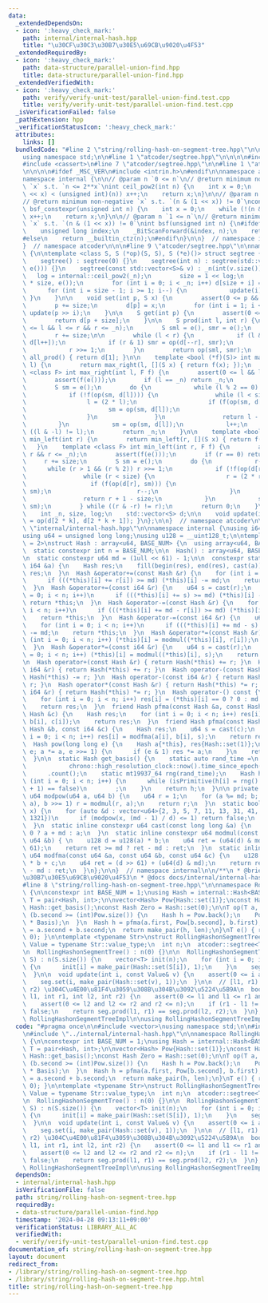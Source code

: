 ```yaml
---
data:
  _extendedDependsOn:
  - icon: ':heavy_check_mark:'
    path: internal/internal-hash.hpp
    title: "\u30CF\u30C3\u30B7\u30E5\u69CB\u9020\u4F53"
  _extendedRequiredBy:
  - icon: ':heavy_check_mark:'
    path: data-structure/parallel-union-find.hpp
    title: data-structure/parallel-union-find.hpp
  _extendedVerifiedWith:
  - icon: ':heavy_check_mark:'
    path: verify/verify-unit-test/parallel-union-find.test.cpp
    title: verify/verify-unit-test/parallel-union-find.test.cpp
  _isVerificationFailed: false
  _pathExtension: hpp
  _verificationStatusIcon: ':heavy_check_mark:'
  attributes:
    links: []
  bundledCode: "#line 2 \"string/rolling-hash-on-segment-tree.hpp\"\n\n#include <vector>\n\
    using namespace std;\n\n#line 1 \"atcoder/segtree.hpp\"\n\n\n\n#include <algorithm>\n\
    #include <cassert>\n#line 7 \"atcoder/segtree.hpp\"\n\n#line 1 \"atcoder/internal_bit.hpp\"\
    \n\n\n\n#ifdef _MSC_VER\n#include <intrin.h>\n#endif\n\nnamespace atcoder {\n\n\
    namespace internal {\n\n// @param n `0 <= n`\n// @return minimum non-negative\
    \ `x` s.t. `n <= 2**x`\nint ceil_pow2(int n) {\n    int x = 0;\n    while ((1U\
    \ << x) < (unsigned int)(n)) x++;\n    return x;\n}\n\n// @param n `1 <= n`\n\
    // @return minimum non-negative `x` s.t. `(n & (1 << x)) != 0`\nconstexpr int\
    \ bsf_constexpr(unsigned int n) {\n    int x = 0;\n    while (!(n & (1 << x)))\
    \ x++;\n    return x;\n}\n\n// @param n `1 <= n`\n// @return minimum non-negative\
    \ `x` s.t. `(n & (1 << x)) != 0`\nint bsf(unsigned int n) {\n#ifdef _MSC_VER\n\
    \    unsigned long index;\n    _BitScanForward(&index, n);\n    return index;\n\
    #else\n    return __builtin_ctz(n);\n#endif\n}\n\n}  // namespace internal\n\n\
    }  // namespace atcoder\n\n\n#line 9 \"atcoder/segtree.hpp\"\n\nnamespace atcoder\
    \ {\n\ntemplate <class S, S (*op)(S, S), S (*e)()> struct segtree {\n  public:\n\
    \    segtree() : segtree(0) {}\n    segtree(int n) : segtree(std::vector<S>(n,\
    \ e())) {}\n    segtree(const std::vector<S>& v) : _n(int(v.size())) {\n     \
    \   log = internal::ceil_pow2(_n);\n        size = 1 << log;\n        d = std::vector<S>(2\
    \ * size, e());\n        for (int i = 0; i < _n; i++) d[size + i] = v[i];\n  \
    \      for (int i = size - 1; i >= 1; i--) {\n            update(i);\n       \
    \ }\n    }\n\n    void set(int p, S x) {\n        assert(0 <= p && p < _n);\n\
    \        p += size;\n        d[p] = x;\n        for (int i = 1; i <= log; i++)\
    \ update(p >> i);\n    }\n\n    S get(int p) {\n        assert(0 <= p && p < _n);\n\
    \        return d[p + size];\n    }\n\n    S prod(int l, int r) {\n        assert(0\
    \ <= l && l <= r && r <= _n);\n        S sml = e(), smr = e();\n        l += size;\n\
    \        r += size;\n\n        while (l < r) {\n            if (l & 1) sml = op(sml,\
    \ d[l++]);\n            if (r & 1) smr = op(d[--r], smr);\n            l >>= 1;\n\
    \            r >>= 1;\n        }\n        return op(sml, smr);\n    }\n\n    S\
    \ all_prod() { return d[1]; }\n\n    template <bool (*f)(S)> int max_right(int\
    \ l) {\n        return max_right(l, [](S x) { return f(x); });\n    }\n    template\
    \ <class F> int max_right(int l, F f) {\n        assert(0 <= l && l <= _n);\n\
    \        assert(f(e()));\n        if (l == _n) return _n;\n        l += size;\n\
    \        S sm = e();\n        do {\n            while (l % 2 == 0) l >>= 1;\n\
    \            if (!f(op(sm, d[l]))) {\n                while (l < size) {\n   \
    \                 l = (2 * l);\n                    if (f(op(sm, d[l]))) {\n \
    \                       sm = op(sm, d[l]);\n                        l++;\n   \
    \                 }\n                }\n                return l - size;\n   \
    \         }\n            sm = op(sm, d[l]);\n            l++;\n        } while\
    \ ((l & -l) != l);\n        return _n;\n    }\n\n    template <bool (*f)(S)> int\
    \ min_left(int r) {\n        return min_left(r, [](S x) { return f(x); });\n \
    \   }\n    template <class F> int min_left(int r, F f) {\n        assert(0 <=\
    \ r && r <= _n);\n        assert(f(e()));\n        if (r == 0) return 0;\n   \
    \     r += size;\n        S sm = e();\n        do {\n            r--;\n      \
    \      while (r > 1 && (r % 2)) r >>= 1;\n            if (!f(op(d[r], sm))) {\n\
    \                while (r < size) {\n                    r = (2 * r + 1);\n  \
    \                  if (f(op(d[r], sm))) {\n                        sm = op(d[r],\
    \ sm);\n                        r--;\n                    }\n                }\n\
    \                return r + 1 - size;\n            }\n            sm = op(d[r],\
    \ sm);\n        } while ((r & -r) != r);\n        return 0;\n    }\n\n  private:\n\
    \    int _n, size, log;\n    std::vector<S> d;\n\n    void update(int k) { d[k]\
    \ = op(d[2 * k], d[2 * k + 1]); }\n};\n\n}  // namespace atcoder\n\n\n#line 2\
    \ \"internal/internal-hash.hpp\"\n\nnamespace internal {\nusing i64 = long long;\n\
    using u64 = unsigned long long;\nusing u128 = __uint128_t;\n\ntemplate <int BASE_NUM\
    \ = 2>\nstruct Hash : array<u64, BASE_NUM> {\n  using array<u64, BASE_NUM>::operator[];\n\
    \  static constexpr int n = BASE_NUM;\n\n  Hash() : array<u64, BASE_NUM>() {}\n\
    \n  static constexpr u64 md = (1ull << 61) - 1;\n\n  constexpr static Hash set(const\
    \ i64 &a) {\n    Hash res;\n    fill(begin(res), end(res), cast(a));\n    return\
    \ res;\n  }\n  Hash &operator+=(const Hash &r) {\n    for (int i = 0; i < n; i++)\n\
    \      if (((*this)[i] += r[i]) >= md) (*this)[i] -= md;\n    return *this;\n\
    \  }\n  Hash &operator+=(const i64 &r) {\n    u64 s = cast(r);\n    for (int i\
    \ = 0; i < n; i++)\n      if (((*this)[i] += s) >= md) (*this)[i] -= md;\n   \
    \ return *this;\n  }\n  Hash &operator-=(const Hash &r) {\n    for (int i = 0;\
    \ i < n; i++)\n      if (((*this)[i] += md - r[i]) >= md) (*this)[i] -= md;\n\
    \    return *this;\n  }\n  Hash &operator-=(const i64 &r) {\n    u64 s = cast(r);\n\
    \    for (int i = 0; i < n; i++)\n      if (((*this)[i] += md - s) >= md) (*this)[i]\
    \ -= md;\n    return *this;\n  }\n  Hash &operator*=(const Hash &r) {\n    for\
    \ (int i = 0; i < n; i++) (*this)[i] = modmul((*this)[i], r[i]);\n    return *this;\n\
    \  }\n  Hash &operator*=(const i64 &r) {\n    u64 s = cast(r);\n    for (int i\
    \ = 0; i < n; i++) (*this)[i] = modmul((*this)[i], s);\n    return *this;\n  }\n\
    \n  Hash operator+(const Hash &r) { return Hash(*this) += r; }\n  Hash operator+(const\
    \ i64 &r) { return Hash(*this) += r; }\n  Hash operator-(const Hash &r) { return\
    \ Hash(*this) -= r; }\n  Hash operator-(const i64 &r) { return Hash(*this) -=\
    \ r; }\n  Hash operator*(const Hash &r) { return Hash(*this) *= r; }\n  Hash operator*(const\
    \ i64 &r) { return Hash(*this) *= r; }\n  Hash operator-() const {\n    Hash res;\n\
    \    for (int i = 0; i < n; i++) res[i] = (*this)[i] == 0 ? 0 : md - (*this)[i];\n\
    \    return res;\n  }\n  friend Hash pfma(const Hash &a, const Hash &b, const\
    \ Hash &c) {\n    Hash res;\n    for (int i = 0; i < n; i++) res[i] = modfma(a[i],\
    \ b[i], c[i]);\n    return res;\n  }\n  friend Hash pfma(const Hash &a, const\
    \ Hash &b, const i64 &c) {\n    Hash res;\n    u64 s = cast(c);\n    for (int\
    \ i = 0; i < n; i++) res[i] = modfma(a[i], b[i], s);\n    return res;\n  }\n\n\
    \  Hash pow(long long e) {\n    Hash a{*this}, res{Hash::set(1)};\n    for (;\
    \ e; a *= a, e >>= 1) {\n      if (e & 1) res *= a;\n    }\n    return res;\n\
    \  }\n\n  static Hash get_basis() {\n    static auto rand_time =\n        chrono::duration_cast<chrono::nanoseconds>(\n\
    \            chrono::high_resolution_clock::now().time_since_epoch())\n      \
    \      .count();\n    static mt19937_64 rng(rand_time);\n    Hash h;\n    for\
    \ (int i = 0; i < n; i++) {\n      while (isPrimitive(h[i] = rng() % (md - 1)\
    \ + 1) == false)\n        ;\n    }\n    return h;\n  }\n\n private:\n  static\
    \ u64 modpow(u64 a, u64 b) {\n    u64 r = 1;\n    for (a %= md; b; a = modmul(a,\
    \ a), b >>= 1) r = modmul(r, a);\n    return r;\n  }\n  static bool isPrimitive(u64\
    \ x) {\n    for (auto &d : vector<u64>{2, 3, 5, 7, 11, 13, 31, 41, 61, 151, 331,\
    \ 1321})\n      if (modpow(x, (md - 1) / d) <= 1) return false;\n    return true;\n\
    \  }\n  static inline constexpr u64 cast(const long long &a) {\n    return a <\
    \ 0 ? a + md : a;\n  }\n  static inline constexpr u64 modmul(const u64 &a, const\
    \ u64 &b) { \n    u128 d = u128(a) * b;\n    u64 ret = (u64(d) & md) + u64(d >>\
    \ 61);\n    return ret >= md ? ret - md : ret;\n  }\n  static inline constexpr\
    \ u64 modfma(const u64 &a, const u64 &b, const u64 &c) {\n    u128 d = u128(a)\
    \ * b + c;\n    u64 ret = (d >> 61) + (u64(d) & md);\n    return ret >= md ? ret\
    \ - md : ret;\n  }\n};\n\n}  // namespace internal\n\n/**\n * @brief \u30CF\u30C3\
    \u30B7\u30E5\u69CB\u9020\u4F53\n * @docs docs/internal/internal-hash.md\n */\n\
    #line 8 \"string/rolling-hash-on-segment-tree.hpp\"\n\nnamespace RollingHashonSegmentTreeImpl\
    \ {\n\nconstexpr int BASE_NUM = 1;\nusing Hash = internal::Hash<BASE_NUM>;\nusing\
    \ T = pair<Hash, int>;\n\nvector<Hash> Pow{Hash::set(1)};\nconst Hash Basis =\
    \ Hash::get_basis();\nconst Hash Zero = Hash::set(0);\n\nT op(T a, T b) {\n  while\
    \ (b.second >= (int)Pow.size()) {\n    Hash h = Pow.back();\n    Pow.push_back(h\
    \ * Basis);\n  }\n  Hash h = pfma(a.first, Pow[b.second], b.first);\n  int len\
    \ = a.second + b.second;\n  return make_pair(h, len);\n}\nT e() { return make_pair(Zero,\
    \ 0); }\n\ntemplate <typename Str>\nstruct RollingHashonSegmentTree {\n  using\
    \ Value = typename Str::value_type;\n  int n;\n  atcoder::segtree<T, op, e> seg;\n\
    \n  RollingHashonSegmentTree() : n(0) {}\n\n  RollingHashonSegmentTree(const Str&\
    \ S) : n(S.size()) {\n    vector<T> init(n);\n    for (int i = 0; i < n; i++)\
    \ {\n      init[i] = make_pair(Hash::set(S[i]), 1);\n    }\n    seg = {init};\n\
    \  }\n\n  void update(int i, const Value& v) {\n    assert(0 <= i and i < n);\n\
    \    seg.set(i, make_pair(Hash::set(v), 1));\n  }\n\n  // [l1, r1) \u3068 [l2,\
    \ r2) \u304C\u4E00\u81F4\u3059\u308B\u304B\u3092\u5224\u5B9A\n  bool same(int\
    \ l1, int r1, int l2, int r2) {\n    assert(0 <= l1 and l1 <= r1 and r1 <= n);\n\
    \    assert(0 <= l2 and l2 <= r2 and r2 <= n);\n    if (r1 - l1 != r2 - l2) return\
    \ false;\n    return seg.prod(l1, r1) == seg.prod(l2, r2);\n  }\n};\n}  // namespace\
    \ RollingHashonSegmentTreeImpl\n\nusing RollingHashonSegmentTreeImpl::RollingHashonSegmentTree;\n"
  code: "#pragma once\n\n#include <vector>\nusing namespace std;\n\n#include \"../atcoder/segtree.hpp\"\
    \n#include \"../internal/internal-hash.hpp\"\n\nnamespace RollingHashonSegmentTreeImpl\
    \ {\n\nconstexpr int BASE_NUM = 1;\nusing Hash = internal::Hash<BASE_NUM>;\nusing\
    \ T = pair<Hash, int>;\n\nvector<Hash> Pow{Hash::set(1)};\nconst Hash Basis =\
    \ Hash::get_basis();\nconst Hash Zero = Hash::set(0);\n\nT op(T a, T b) {\n  while\
    \ (b.second >= (int)Pow.size()) {\n    Hash h = Pow.back();\n    Pow.push_back(h\
    \ * Basis);\n  }\n  Hash h = pfma(a.first, Pow[b.second], b.first);\n  int len\
    \ = a.second + b.second;\n  return make_pair(h, len);\n}\nT e() { return make_pair(Zero,\
    \ 0); }\n\ntemplate <typename Str>\nstruct RollingHashonSegmentTree {\n  using\
    \ Value = typename Str::value_type;\n  int n;\n  atcoder::segtree<T, op, e> seg;\n\
    \n  RollingHashonSegmentTree() : n(0) {}\n\n  RollingHashonSegmentTree(const Str&\
    \ S) : n(S.size()) {\n    vector<T> init(n);\n    for (int i = 0; i < n; i++)\
    \ {\n      init[i] = make_pair(Hash::set(S[i]), 1);\n    }\n    seg = {init};\n\
    \  }\n\n  void update(int i, const Value& v) {\n    assert(0 <= i and i < n);\n\
    \    seg.set(i, make_pair(Hash::set(v), 1));\n  }\n\n  // [l1, r1) \u3068 [l2,\
    \ r2) \u304C\u4E00\u81F4\u3059\u308B\u304B\u3092\u5224\u5B9A\n  bool same(int\
    \ l1, int r1, int l2, int r2) {\n    assert(0 <= l1 and l1 <= r1 and r1 <= n);\n\
    \    assert(0 <= l2 and l2 <= r2 and r2 <= n);\n    if (r1 - l1 != r2 - l2) return\
    \ false;\n    return seg.prod(l1, r1) == seg.prod(l2, r2);\n  }\n};\n}  // namespace\
    \ RollingHashonSegmentTreeImpl\n\nusing RollingHashonSegmentTreeImpl::RollingHashonSegmentTree;\n"
  dependsOn:
  - internal/internal-hash.hpp
  isVerificationFile: false
  path: string/rolling-hash-on-segment-tree.hpp
  requiredBy:
  - data-structure/parallel-union-find.hpp
  timestamp: '2024-04-28 09:13:11+09:00'
  verificationStatus: LIBRARY_ALL_AC
  verifiedWith:
  - verify/verify-unit-test/parallel-union-find.test.cpp
documentation_of: string/rolling-hash-on-segment-tree.hpp
layout: document
redirect_from:
- /library/string/rolling-hash-on-segment-tree.hpp
- /library/string/rolling-hash-on-segment-tree.hpp.html
title: string/rolling-hash-on-segment-tree.hpp
---
```


